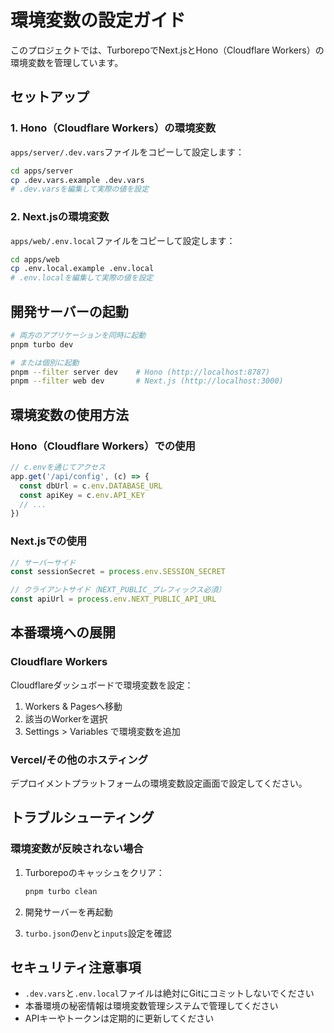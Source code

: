 # 環境変数の設定ガイド

このプロジェクトでは、TurborepoでNext.jsとHono（Cloudflare Workers）の環境変数を管理しています。

## セットアップ

### 1. Hono（Cloudflare Workers）の環境変数

`apps/server/.dev.vars`ファイルをコピーして設定します：

```bash
cd apps/server
cp .dev.vars.example .dev.vars
# .dev.varsを編集して実際の値を設定
```

### 2. Next.jsの環境変数

`apps/web/.env.local`ファイルをコピーして設定します：

```bash
cd apps/web
cp .env.local.example .env.local
# .env.localを編集して実際の値を設定
```

## 開発サーバーの起動

```bash
# 両方のアプリケーションを同時に起動
pnpm turbo dev

# または個別に起動
pnpm --filter server dev    # Hono (http://localhost:8787)
pnpm --filter web dev       # Next.js (http://localhost:3000)
```

## 環境変数の使用方法

### Hono（Cloudflare Workers）での使用

```typescript
// c.envを通じてアクセス
app.get('/api/config', (c) => {
  const dbUrl = c.env.DATABASE_URL
  const apiKey = c.env.API_KEY
  // ...
})
```

### Next.jsでの使用

```typescript
// サーバーサイド
const sessionSecret = process.env.SESSION_SECRET

// クライアントサイド（NEXT_PUBLIC_プレフィックス必須）
const apiUrl = process.env.NEXT_PUBLIC_API_URL
```

## 本番環境への展開

### Cloudflare Workers

Cloudflareダッシュボードで環境変数を設定：
1. Workers & Pagesへ移動
2. 該当のWorkerを選択
3. Settings > Variables で環境変数を追加

### Vercel/その他のホスティング

デプロイメントプラットフォームの環境変数設定画面で設定してください。

## トラブルシューティング

### 環境変数が反映されない場合

1. Turborepoのキャッシュをクリア：
   ```bash
   pnpm turbo clean
   ```

2. 開発サーバーを再起動

3. `turbo.json`の`env`と`inputs`設定を確認

## セキュリティ注意事項

- `.dev.vars`と`.env.local`ファイルは絶対にGitにコミットしないでください
- 本番環境の秘密情報は環境変数管理システムで管理してください
- APIキーやトークンは定期的に更新してください
